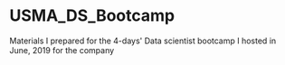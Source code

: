 # USMA_DS_Bootcamp
Materials I prepared for the 4-days'  Data scientist bootcamp I hosted in June, 2019 for the company 
